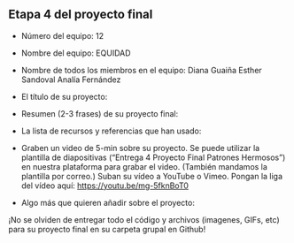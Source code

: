 ## Etapa 4 del proyecto final

- Número del equipo: 12
- Nombre del equipo: EQUIDAD
- Nombre de todos los miembros en el equipo:
Diana Guaiña
Esther Sandoval
Analía Fernández

- El título de su proyecto:
- Resumen (2-3 frases) de su proyecto final:



- La lista de recursos y referencias que han usado:




- Graben un video de 5-min sobre su proyecto. Se puede utilizar la plantilla de diapositivas (“Entrega 4 Proyecto Final Patrones Hermosos”) en nuestra plataforma para grabar el video. (También mandamos la plantilla por correo.) Suban su vídeo a YouTube o Vimeo. Pongan la liga del vídeo aquí: 
https://youtu.be/mg-5fknBoT0


- Algo más que quieren añadir sobre el proyecto:

¡No se olviden de entregar todo el código y archivos (imagenes, GIFs, etc) para su proyecto final en su carpeta grupal en Github!
